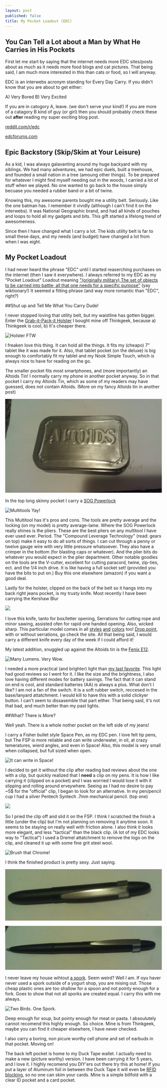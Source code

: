 ```yaml
---
layout: post
published: false
title: My Pocket Loadout (EDC)
---
```


## You Can Tell a Lot about a Man by What He Carries in His Pockets

First let me start by saying that the internet needs more EDC sites/posts about as much as it needs more food blogs and cat pictures. That being said, I am much more interested in this than cats or food, so I will anyway.

EDC is an interwebs acronym standing for Every Day Carry. If you didn't know that you are about to get either:

A) Very Bored
B) Very Excited

If you are in catogory A, leave. (we don't serve your kind!) If you are more of a catagory B kind of guy (or girl) then you should probably check these out **after** reading my super exciting blog post.

[reddit.com/r/edc](reddit.com/r/edc)

[edcforums.com](edcforums.com)

## Epic Backstory (Skip/Skim at Your Leisure)

As a kid, I was always galavanting around my huge backyard with my siblings. We had many adventures, we had epic duels, built a treehouse, and founded a small nation in a tree (amoung other things). To be prepared for whatever I might find myself needing out in the woods, I carried a lot of stuff when we played. No one wanted to go back to the house simply becuase you needed a rubber band or a bit of twine.

Knowing this, my awesome parents bought me a utility belt. Seriously. Like the one batman has. I remember it vividly (although I can't find it on the interwebs). It was National Geographic brand, and had all kinds of pouches and loops to hold all my gadgets and bits. This gift started a lifelong trend of awesomeness.

Since then I have changed what I carry a lot. The kids utility belt is far to small these days, and my needs (and budget) have changed a lot from when I was eight.

## My Pocket Loadout

I had never heard the phrase "EDC" until I started reaserching purchases on the internet (then I saw it everywhere). I always referred to my EDC as my "Pocket Loadout" Loadout meaning ["(originally military) The set of objects to be carried into battle; all that one needs for a specific purpose"](http://en.wiktionary.org/wiki/loadout) (yay wiktionary!) It seemed a fitting phrase (and way more romantic than "EDC", right?)

##Shut up and Tell Me What You Carry Dude!

I never stopped loving that utility belt, but my waistline has gotten bigger. Enter the [Grab-it-Pack-it Holster](http://www.thinkgeek.com/product/c616/ "Fanny pack for cool kids!") I bought mine off Thinkgeek, because a) Thinkgeek is cool, b) It's cheaper there.

![Holster FTW](http://a.tgcdn.net/images/products/zoom/c616_grab_it_pack_gadget_holster.jpg)

I freaken love this thing. It can hold all the things. It fits my (cheapo) 7" tablet like it was made for it. Also, that tablet pocket (on the deluxe) is big enough to comfortably fit my tablet and my Nook Simple Touch, which is always nice to have for reading on the go.

The smaller pocket fits most smartphones, and (more importantly) an Altoids Tin! I normally carry my phone in another pocket anyway. So in that pocket I carry my Altoids Tin, which as some of my readers may have guessed, does not contain Altoids. (More on my fancy Altoids tin in another post)

![IMAG0149.jpg](/media/IMAG0149.jpg)

In the top long skinny pocket I carry a [SOG Powerlock](http://www.sogknives.com/powerlock-eod-2-0-v-cutter-black-oxide.html "It's cheaper on Amazon!")

![Multitools Yay!](http://www.sogknives.com/media/catalog/product/cache/1/image/500x/9df78eab33525d08d6e5fb8d27136e95/s/o/sog_b63-n_2.png)

This Multitool has it's pros and cons. The tools are pretty average and the locking (on my model) is pretty average-lame. Where the SOG Powerlock really shines is the pliers. These are the best pliers on any multitool I have ever used ever. Period. The "Compound Leverage Technology" (read: gears on top) make it easy to do all sorts of things. I can cut through a penny or twelve gauge wire with very little pressure whatsoever. They also have a crimper in the bottom (for blasting caps or whatever). And the plier bits do whatever you would expect in the plier department. Other notable goodies on the tools are the V-cutter, excellent for cutting paracord, twine, zip-ties, ect. and the 1/4 inch drive. It is like having a full socket set! (provided you have the bits to put on.) Buy this one elsewhere (amazon) if you want a good deal.

Lastly for the holster, clipped on the back of the belt so it hangs into my back right jeans pocket, is my trusty knife. Most recently I have been carrying the Kershaw Blur

![](http://kershaw.kaiusaltd.com/images/uploads/products/1049/1670tblkst_profile_1020x400.png)

I love this knife, tanto for box/letter opening, Serrations for cutting rope and minor sawing, assisted ofen for rapid one handed opening. Also, wicked sharp. This particular model comes in all [styles](http://kershaw.kaiusaltd.com/knives/knife/olive-drab-blur "Ugly Green. Yum.") [and](http://kershaw.kaiusaltd.com/knives/knife/blur-blackwash "My favorite color.") [colors](http://kershaw.kaiusaltd.com/knives/knife/blur-red-black "Over 9000!") too! [Drop point](http://kershaw.kaiusaltd.com/knives/knife/blur-s30v "Fancy Steel too!"), with or without serrations, go check the site. All that being said, I would carry a different knife every day of the week if I could afford it!

My latest addition, snuggled up against the Altoids tin is the [Fenix E12](http://www.fenixlight.com/ProductMore.aspx?id=124&tid=11&cid=1 "Many Lumens. Very Wow."). 

![Many Lumens. Very Wow.](http://ep.yimg.com/ca/I/theshorelinemarket_2330_58022850)

I needed a more practical (and brighter) light than [my last favorite](http://www.thinkgeek.com/product/ed2c/ "Way cooler though."). This light had good reviews so I went for it. I like the size and the brightness, I also love having different modes for battery savings. The fact that it can stand on end is cool, and standard batteries (AA) is always a plus. What don't I like? I am not a fan of the switch. It is a soft rubber switch, reccesed in the base/lanyard attatchment. I would kill to have this with a solid clickyer button. I can't seem to dissasemble that part either. That being said, it's not that bad, and much better than my past lights. 

##What? There is More?

Well yeah. There is a whole nother pocket on the left side of my jeans!

I carry a Fisher bullet style Space Pen, as my EDC pen. I love felt tip pens, but The FSP is more reliable and can write underwater, in oil, at crazy temeratures, wierd angles, and even in Space! Also, this model is very small when collapsed, but full sized when open.

![It can write in Space!](http://cdn.coloradopen.com/images/uploads/fisher-space-pen-bullet-ballpoint-black-matte-POP.png)

I decided to get it without the clip after reading bad reviews about the one with a clip, but quickly realized that I **need** a clip on my pens. It is how I like carrying it (clipped on a pocket) and I was worried I would lose it with it slipping and rolling around erveywhere. Seeing as I had no desire to pay ~5$ for the "official" clip, I began 
to look for an alternative. In my pen/pencil cup I had a silver Pentech Syntech .7mm mechanical pencil. (top one)

![](http://g-ecx.images-amazon.com/images/G/01/ciu/a6/f1/971a81b0c8a0003aacaeb110.L.jpg)

So I pried the clip off and slid it on the FSP. I think I scratched the finish a little (under the clip) but I'm not planning on removing it anytime soon. It seems to be staying on really well with friction alone. I also think it looks more elegant, and less "tactical" than the black clip. (A lot of my EDC looks way to "Tactical") I used a Dremel attatchment to remove the logo on the clip, and cleaned it up with some fine grit steel wool.

![Brush that Chrome!](http://www.thepolishingshop.co.uk/acatalog/3mscotchbrite.gif)

I think the finished product is pretty sexy. Just saying.

![IMAG0150.jpg](/media/IMAG0150.jpg)

![IMAG0151.jpg](/media/IMAG0151.jpg)

I never leave my house wihtout [a spork](http://www.thinkgeek.com/product/8ace/ "Two Birds. One Spork."). Seem weird? Well I am. If oyu haver never used a spork outside of a yogurt shop, you are mising out. Those cheap plastic ones are too shallow for a spoon and not pointy enough for a fork. Goes to show that not all sporks are created equal. I carry this with me always.

![Two Birds. One Spork.](http://a.tgcdn.net/images/products/zoom/spork.jpg)

Deep enough for soup, but pointy enough for meat or pasta. I absoulutely cannot recomend this highly enough. So choice. Mine is from Thinkgeek, maybe you can find it cheaper elsewhere, I have never checked.

I also carry a boring, non picure worthy cell phone and set of earbuds in that pocket. Moving on!

The back left pocket is home to my Duck Tape wallet. I actually need to make a new (picture worthy) version. I have been carrying it for 5 years, and I love it. I highly recomend you DIY'ers out there try this at home! If you put a layer of Aluminum foil in between the Duck Tape it will even be [RFID blocking](http://en.wikipedia.org/wiki/RFID_skimming "Wikipedia to the Rescue!"), so no one can skim your cards. Mine is a simple billfold with a clear ID pocket and a card pocket.

